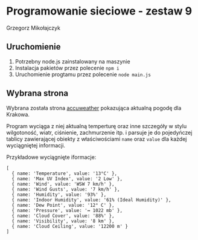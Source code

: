 # Programowanie sieciowe - zestaw 9

Grzegorz Mikołajczyk

## Uruchomienie

1. Potrzebny node.js zainstalowany na maszynie
2. Instalacja pakietów przez polecenie `npm i`
3. Uruchomienie progtamu przez polecenie `node main.js`

## Wybrana strona

Wybrana została strona [accuweather](https://www.accuweather.com/en/pl/krakow/274455/current-weather/274455) pokazująca aktualną pogodę dla Krakowa. <br/>

Program wyciąga z niej aktualną temperturę oraz inne szczegóły w stylu wilgotoność, wiatr, ciśnienie, zachmurzenie itp. i parsuje je do pojedyńczej tablicy zawierającej obiekty z właściwościami `name` oraz `value` dla każdej wyciągniętej informacji.

Przykładowe wyciągnięte iformacje:

```
[
  { name: 'Temperature', value: '13°C' },
  { name: 'Max UV Index', value: '2 Low' },
  { name: 'Wind', value: 'WSW 7 km/h' },
  { name: 'Wind Gusts', value: '7 km/h' },
  { name: 'Humidity', value: '93%' },
  { name: 'Indoor Humidity', value: '61% (Ideal Humidity)' },
  { name: 'Dew Point', value: '12° C' },
  { name: 'Pressure', value: '↔ 1022 mb' },
  { name: 'Cloud Cover', value: '88%' },
  { name: 'Visibility', value: '8 km' },
  { name: 'Cloud Ceiling', value: '12200 m' }
]
```
